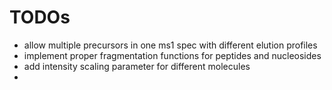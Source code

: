 # TODOs

- allow multiple precursors in one ms1 spec with different elution profiles
- implement proper fragmentation functions for peptides and nucleosides
- add intensity scaling parameter for different molecules
- 
